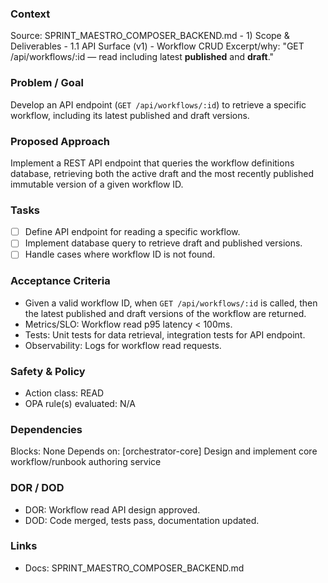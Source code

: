 ### Context

Source: SPRINT_MAESTRO_COMPOSER_BACKEND.md - 1) Scope & Deliverables - 1.1 API Surface (v1) - Workflow CRUD
Excerpt/why: "GET /api/workflows/:id — read including latest **published** and **draft**."

### Problem / Goal

Develop an API endpoint (`GET /api/workflows/:id`) to retrieve a specific workflow, including its latest published and draft versions.

### Proposed Approach

Implement a REST API endpoint that queries the workflow definitions database, retrieving both the active draft and the most recently published immutable version of a given workflow ID.

### Tasks

- [ ] Define API endpoint for reading a specific workflow.
- [ ] Implement database query to retrieve draft and published versions.
- [ ] Handle cases where workflow ID is not found.

### Acceptance Criteria

- Given a valid workflow ID, when `GET /api/workflows/:id` is called, then the latest published and draft versions of the workflow are returned.
- Metrics/SLO: Workflow read p95 latency < 100ms.
- Tests: Unit tests for data retrieval, integration tests for API endpoint.
- Observability: Logs for workflow read requests.

### Safety & Policy

- Action class: READ
- OPA rule(s) evaluated: N/A

### Dependencies

Blocks: None
Depends on: [orchestrator-core] Design and implement core workflow/runbook authoring service

### DOR / DOD

- DOR: Workflow read API design approved.
- DOD: Code merged, tests pass, documentation updated.

### Links

- Docs: SPRINT_MAESTRO_COMPOSER_BACKEND.md

